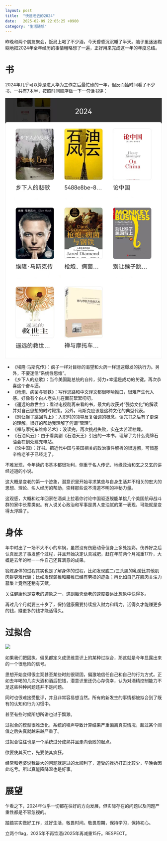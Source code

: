 ```yaml
---
layout: post
title:  "快速老去的2024"
date:   2025-02-09 22:05:25 +0900
category: "生活随想"
---
```


昨晚和两个朋友聚会，饭局上喝了不少酒，今天昏昏沉沉睡了半天。脑子里迷迷糊糊地把2024年全年经历的事情粗略想了一遍，正好用来完成这一年的年度总结。

# 书

2024年几乎可以算是进入华为工作之后最忙碌的一年，但反而抽时间看了不少书，一共有7本半，按照时间顺序做一下一句话书评：

![](/public/images/2024-books.jpg)

* 《埃隆·马斯克传》：疯子一样对目标的渴望和火药一样迅速爆发的执行力。另外，不要迷信“系统性思维”。
* 《乡下人的悲歌》：当今美国副总统的自传，努力+幸运是成功的关键。再次恭喜这个奋斗逼。
* 《枪炮、病菌与钢铁》：写作思路和中文译文都很啰嗦拗口，很难产生代入感。好像有个白人老头儿在面前絮絮叨叨。
* 《遥远的救世主》：看过电视剧再来看的书，最大的收获对“强势文化”的解读并对自己思想的时时鞭策。另外，马斯克应该是这种文化的典型代表。
* 《别让猴子跳回背上》：入职时的领导反复强调的概念，读完书之后有了更深的理解。很好的帮助我理解了何谓“管理”。
* 《禅与摩托车维修艺术》：没读完，再次挑战失败，实在太苦涩枯燥。
* 《石油风云》：由于看美剧《石油天王》引出的一本书，理解了为什么壳牌石油会在到处建充电站。
* 《论中国》：好书。把近代中国与美国相关的政治事件解析的很透彻，可惜基辛格老爷子已经走了。

不难发现，今年读的书基本都很功利，侧重于名人传记、地缘政治和玄之又玄的讲经述道的小说。

这大概是变老的第一个迹象，潜意识里开始寻求某些与自身生活并不相关的宏大的思想、理论、名人经历的帮助，崇拜那些说不清道不明的神秘力量。

这观感，大概和过年回家在酒桌上拉着你讨论中国驱逐舰能单挑几个美国航母战斗群的家中长辈类似。有人说关心政治和军事是男人变油腻的第一表现，可能就是变得太浮躁了。

# 身体

年中时出了一场不大不小的车祸，虽然没有伤筋动骨但身上多处挂彩。伤养好之后认真反思了事发整个过程，并且开始决定认真减肥，赶在年前两个月减重17斤，大概是去年的唯一一件自己还算满意的成果。

锻炼身体的过程其实也是了解身体的过程，比如发现肱二/三头肌的乳酸比其他肌肉群更难代谢；比如发现颈椎和腰椎已经有劳损的迹象；再比如自己在肌肉关注力募集上竟然还稍有天赋。

关注健康也是变老的迹象之一，这副躯壳衰老的速度要远比想象中快得多。

再过几个月就要三十岁了，保持健康需要持续投入财力和精力。活得久才能赚更多的钱，赚更多的钱才能活得久。

# 过拟合

![](/public/images/2024-guonihe.svg)

如果我们把固执、偏见都定义成思维意识上的某种过拟合，那这就是今年显露出来的一个很危险的信号。

思想开始变得很主观甚至某些时刻很顽固，偏激地信任自己和自己的行为方式。正如去年喝的几次大酒和酒后犯错，潜意识里还仍心存侥幸，认为对酒精控制能力不足这些种种问题还并不是问题。

同时也很难接受批评，并且非常容易想当然。所有的新发生的事情都被拟合到了既有的认知和行为习惯中。

甚至有些时候所想所讲也过于飘渺。

过拟合的模型很难泛化，系统的噪声导致计算结果严重偏离真实情况，超过某个阈值之后失真就越来越严重了。

过拟合往往也是一个系统过分成熟并且走向衰败的起点。

欲要使其灭亡，先要使其疯狂。

经常和老婆说我最大的问题就是过的太顺利了，遭受的挫折打击比较少，早晚会因此吃亏。所以真能降降温也是好事。

# 展望

乍看之下，2024年似乎一切都在往好的方向发展，但实际存在的问题以及问题严重性都是不容忽视的。

踏踏实实做好工作，过好生活，敬畏时间。敬畏周期，保持学习，保持初心。

立两个flag，2025年不再饮酒/2025年再减重15斤。RESPECT。

